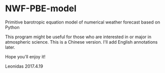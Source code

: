 # NWF-PBE-model
Primitive barotropic equation model of numerical weather forecast based on Python

This program might be useful for those who are interested in or major in atmospheric science.
This is a Chinese version. I'll add English annotations later.

Hope you'll enjoy it!

Leonidas
2017.4.19
